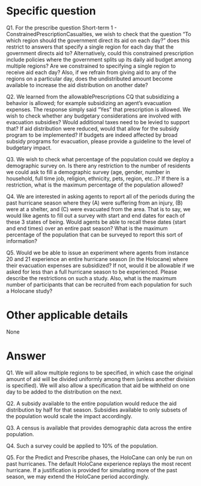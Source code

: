 ﻿# Specific question #


Q1. For the prescribe question Short-term 1 - ConstrainedPrescriptionCasualties, we wish to check that the question “To which region should the government direct its aid on each day?” does this restrict to answers that specify a single region for each day that the government directs aid to? Alternatively, could this constrained prescription include policies where the government splits up its daily aid budget among multiple regions? Are we constrained to specifying a single region to receive aid each day? Also, if we refrain from giving aid to any of the regions on a particular day, does the undistributed amount become available to increase the aid distribution on another date?


Q2. We learned from the allowablePrescriptions CQ that subsidizing a behavior is allowed; for example subsidizing an agent’s evacuation expenses. The response simply said “Yes” that prescription is allowed. We wish to check whether any budgetary considerations are involved with evacuation subsidies? Would additional taxes need to be levied to support that? If aid distribution were reduced, would that allow for the subsidy program to be implemented? If budgets are indeed affected by broad subsidy programs for evacuation, please provide a guideline to the level of budgetary impact. 


Q3. We wish to check what percentage of the population could we deploy a demographic survey on. Is there any restriction to the number of residents we could ask to fill a demographic survey (age, gender, number in household, full time job, religion, ethnicity, pets, region, etc..)? If there is a restriction, what is the maximum percentage of the population allowed?


Q4. We are interested in asking agents to report all of the periods during the past hurricane season where they (A) were suffering from an injury, (B) were at a shelter, and (C) were evacuated from the area. That is to say, we would like agents to fill out a survey with start and end dates for each of these 3 states of being. Would agents be able to recall these dates (start and end times) over an entire past season? What is the maximum percentage of the population that can be surveyed to report this sort of information?


Q5. Would we be able to issue an experiment where agents from instance 20 and 21 experience an entire hurricane season (in the Holocane) where their evacuation expenses are subsidized? If not, would it be allowable if we asked for less than a full hurricane season to be experienced. Please describe the restrictions on such a study. Also, what is the maximum number of participants that can be recruited from each population for such a Holocane study?


# Other applicable details #


None


# Answer #

Q1. We will allow multiple regions to be specified, in which case the original amount of aid will be divided uniformly among them (unless another division is specified). We will also allow a specification that aid be withheld on one day to be added to the distribution on the next.

Q2. A subsidy available to the entire population would reduce the aid distribution by half for that season. Subsidies available to only subsets of the population would scale the impact accordingly.

Q3. A census is available that provides demographic data across the entire population.

Q4. Such a survey could be applied to 10% of the population.

Q5. For the Predict and Prescribe phases, the HoloCane can only be run on past hurricanes. The default HoloCane experience replays the most recent hurricane. If a justification is provided for simulating more of the past season, we may extend the HoloCane period accordingly.